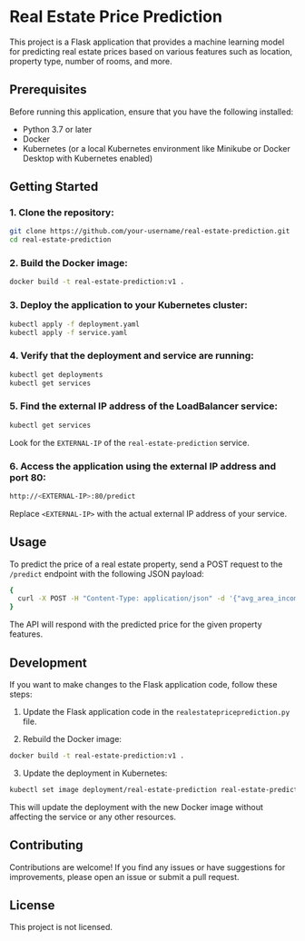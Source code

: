 
# Real Estate Price Prediction

This project is a Flask application that provides a machine learning model for predicting real estate prices based on various features such as location, property type, number of rooms, and more.

## Prerequisites

Before running this application, ensure that you have the following installed:

- Python 3.7 or later
- Docker
- Kubernetes (or a local Kubernetes environment like Minikube or Docker Desktop with Kubernetes enabled)

## Getting Started

### 1. Clone the repository:

```bash
git clone https://github.com/your-username/real-estate-prediction.git
cd real-estate-prediction
```

### 2. Build the Docker image:

```bash
docker build -t real-estate-prediction:v1 .
```

### 3. Deploy the application to your Kubernetes cluster:

```bash
kubectl apply -f deployment.yaml
kubectl apply -f service.yaml
```

### 4. Verify that the deployment and service are running:

```bash
kubectl get deployments
kubectl get services
```

### 5. Find the external IP address of the LoadBalancer service:

```bash
kubectl get services
```

Look for the `EXTERNAL-IP` of the `real-estate-prediction` service.

### 6. Access the application using the external IP address and port 80:

```bash
http://<EXTERNAL-IP>:80/predict
```

Replace `<EXTERNAL-IP>` with the actual external IP address of your service.

## Usage

To predict the price of a real estate property, send a POST request to the `/predict` endpoint with the following JSON payload:

```bash
{
  curl -X POST -H "Content-Type: application/json" -d '{"avg_area_income": 79545.45, "avg_area_house_age": 5.98, "avg_area_num_rooms": 7.0, "avg_area_num_bedrooms": 4.0, "area_population": 23086.8}' http://localhost:80/predict
}
```
The API will respond with the predicted price for the given property features.

## Development

If you want to make changes to the Flask application code, follow these steps:

1. Update the Flask application code in the `realestatepriceprediction.py` file.

2. Rebuild the Docker image:

```bash
docker build -t real-estate-prediction:v1 .
```

3. Update the deployment in Kubernetes:

```bash
kubectl set image deployment/real-estate-prediction real-estate-prediction=real-estate-prediction:v1
```

This will update the deployment with the new Docker image without affecting the service or any other resources.

## Contributing

Contributions are welcome! If you find any issues or have suggestions for improvements, please open an issue or submit a pull request.

## License

This project is not licensed.
